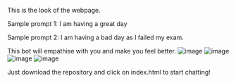 This is the look of the webpage.

Sample prompt 1: I am having a great day

Sample prompt 2: I am having a bad day as I failed my exam.

This bot will empathise with you and make you feel better.
![image](https://github.com/haiyashah/TellMeAboutYourDay/assets/95308896/33e8c8c4-ec3c-4703-ac17-7133777aff30)
![image](https://github.com/haiyashah/TellMeAboutYourDay/assets/95308896/ea36938d-0d49-4f50-8900-1c27faa5dbe0)
![image](https://github.com/haiyashah/TellMeAboutYourDay/assets/95308896/d30b4e37-7f53-4e8c-8658-78ee0e20e5f0)
![image](https://github.com/haiyashah/TellMeAboutYourDay/assets/95308896/9702bda1-dd61-4335-8640-11646efc5515)

Just download the repository and click on index.html to start chatting! 

